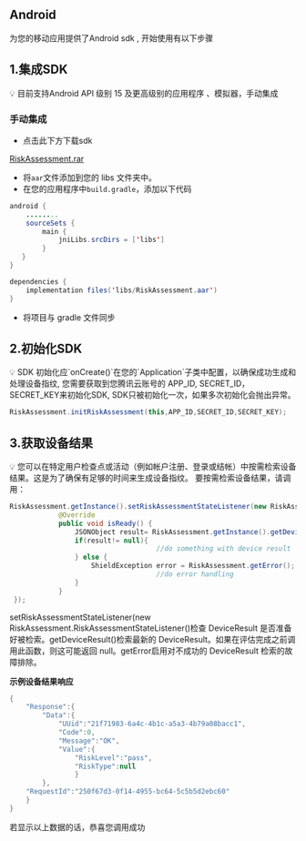 ## Android
为您的移动应用提供了Android sdk , 开始使用有以下步骤
## 1.集成SDK

<aside>
💡 目前支持Android API 级别 15 及更高级别的应用程序 、模拟器，手动集成

</aside>

### 手动集成

- 点击此下方下载sdk

[RiskAssessment.rar](https://s3-us-west-2.amazonaws.com/secure.notion-static.com/b393d6f5-3882-4e09-bf49-930b51e0af6e/RiskAssessment.rar)

- 将`aar`文件添加到您的 libs 文件夹中。
- 在您的应用程序中`build.gradle`，添加以下代码

```java
android {
	........
	sourceSets {
        main {
            jniLibs.srcDirs = ['libs']
        }
   }
}

dependencies {
    implementation files('libs/RiskAssessment.aar')
}
```

- 将项目与 gradle 文件同步

## 2.初始化SDK

<aside>
💡 SDK 初始化应`onCreate()`在您的`Application`子类中配置，以确保成功生成和处理设备指纹, 您需要获取到您腾讯云账号的 APP_ID, SECRET_ID，SECRET_KEY来初始化SDK, SDK只被初始化一次，如果多次初始化会抛出异常。

</aside>

```java
RiskAssessment.initRiskAssessment(this,APP_ID,SECRET_ID,SECRET_KEY);
```

## 3.获取设备结果

<aside>
💡 您可以在特定用户检查点或活动（例如帐户注册、登录或结帐）中按需检索设备结果。这是为了确保有足够的时间来生成设备指纹。
  要按需检索设备结果，请调用：

</aside>

```java
RiskAssessment.getInstance().setRiskAssessmentStateListener(new RiskAssessment.RiskAssessmentStateListener() {
            @Override
            public void isReady() {
                JSONObject result= RiskAssessment.getInstance().getDeviceResult();
                if(result!= null){
									//do something with device result
                } else {
                    ShieldException error = RiskAssessment.getError();
									//do error handling
                }
            }
 });
```

setRiskAssessmentStateListener(new RiskAssessment.RiskAssessmentStateListener()检查 DeviceResult 是否准备好被检索。getDeviceResult()检索最新的 DeviceResult。如果在评估完成之前调用此函数，则这可能返回 null。getError启用对不成功的 DeviceResult 检索的故障排除。

**示例设备结果响应**

```java
{
	"Response":{
		"Data":{
			"UUid":"21f71983-6a4c-4b1c-a5a3-4b79a08bacc1",
			"Code":0,
			"Message":"OK",
			"Value":{
				"RiskLevel":"pass",
				"RiskType":null
				}
		},
	"RequestId":"250f67d3-0f14-4955-bc64-5c5b5d2ebc60"
	}
}
```

若显示以上数据的话，恭喜您调用成功
